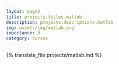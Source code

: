 ```yaml
---
layout: page2
title: projects.titles.matlab
description: projects.descriptions.matlab
img: assets/img/matlab.png
importance: 3
category: cursos
---
```


{% translate_file projects/matlab.md %}